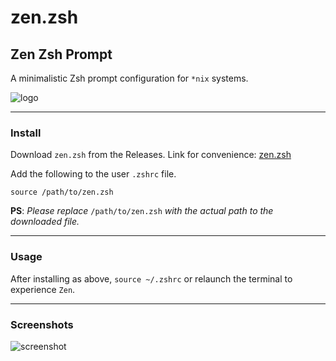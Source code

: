 # zen.zsh

## Zen Zsh Prompt

A minimalistic Zsh prompt configuration for `*nix` systems.

![logo][zen_logo]

---

### Install

Download `zen.zsh` from the Releases. Link for convenience: [zen.zsh][zen_zsh]

Add the following to the user `.zshrc` file.

```
source /path/to/zen.zsh
```

**PS**: _Please replace_ `/path/to/zen.zsh` _with the actual path to the downloaded file._

---

### Usage

After installing as above, `source ~/.zshrc` or relaunch the terminal to experience `Zen`.

---

### Screenshots

![screenshot][zen_img_01]

<!-- Links -->

[zen_zsh]: https://github.com/cybardev/zen.zsh/releases/download/v1.0/zen.zsh
[zen_logo]: https://user-images.githubusercontent.com/50134239/161451438-d0e8a48d-5440-4a82-a6c7-8e47fdce71b2.png
[zen_img_01]: https://user-images.githubusercontent.com/50134239/161451586-5a9d8078-7969-45b8-a59a-17665b6e1ab1.png
